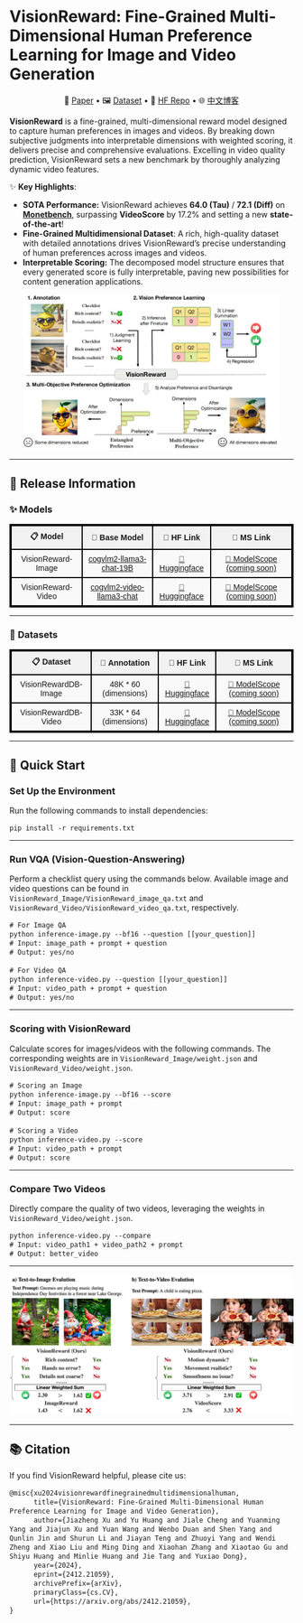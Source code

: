 # **VisionReward: Fine-Grained Multi-Dimensional Human Preference Learning for Image and Video Generation**

<p align="center">
   📃 <a href="https://arxiv.org/abs/2412.21059" target="_blank">Paper</a> • 🖼 <a href="https://huggingface.co/datasets/THUDM/VisionRewardDB-Video" target="_blank">Dataset</a> • 🤗 <a href="https://huggingface.co/THUDM/VisionReward-Video" target="_blank">HF Repo</a> • 🌐 <a href="https://zhuanlan.zhihu.com/p/16481080277" target="_blank">中文博客</a> <br>
</p>

**VisionReward** is a fine-grained, multi-dimensional reward model designed to capture human preferences in images and videos. By breaking down subjective judgments into interpretable dimensions with weighted scoring, it delivers precise and comprehensive evaluations. Excelling in video quality prediction, VisionReward sets a new benchmark by thoroughly analyzing dynamic video features.  

✨ **Key Highlights**:
- **SOTA Performance:** VisionReward achieves **64.0 (Tau)** / **72.1 (Diff)** on **[Monetbench](https://huggingface.co/datasets/THUDM/VisionRewardDB-Video/viewer/monetbench)**, surpassing **VideoScore** by 17.2% and setting a new **state-of-the-art**!  
- **Fine-Grained Multidimensional Dataset**: A rich, high-quality dataset with detailed annotations drives VisionReward’s precise understanding of human preferences across images and videos.
- **Interpretable Scoring:** The decomposed model structure ensures that every generated score is fully interpretable, paving new possibilities for content generation applications.  

<div align="center">
<img src="asset/resource/overview.jpg" width="90%"/> 
</div>

---

## 🚀 Release Information

### ✨ **Models**
<table style="border-collapse: collapse; width: 100%; text-align: center; font-family: Arial, sans-serif; border: 2px solid #000;">
  <thead>
    <tr style="background-color: #f2f2f2;">
      <th style="border: 2px solid #000; padding: 8px; font-weight: bold;">📋 Model</th>
      <th style="border: 2px solid #000; padding: 8px; font-weight: bold;">🧠 Base Model</th>
      <th style="border: 2px solid #000; padding: 8px; font-weight: bold;">🤗 HF Link</th>
      <th style="border: 2px solid #000; padding: 8px; font-weight: bold;">🤖 MS Link</th>
    </tr>
  </thead>
  <tbody>
    <tr style="background-color: #f9f9f9;">
      <td style="border: 2px solid #000; padding: 8px;">VisionReward-Image</td>
      <td style="border: 2px solid #000; padding: 8px;"><a href="https://github.com/THUDM/CogVLM2" target="_blank">cogvlm2-llama3-chat-19B</a></td>
      <td style="border: 2px solid #000; padding: 8px;"><a href="https://huggingface.co/THUDM/VisionReward-Image" target="_blank">🤗 Huggingface</a></td>
      <td style="border: 2px solid #000; padding: 8px;"><a href="https://huggingface.co/THUDM/VisionReward-Image" target="_blank">🤖 ModelScope (coming soon)</a></td>
    </tr>
    <tr style="background-color: #f9f9f9;">
      <td style="border: 2px solid #000; padding: 8px;">VisionReward-Video</td>
      <td style="border: 2px solid #000; padding: 8px;"><a href="https://github.com/THUDM/CogVLM2" target="_blank">cogvlm2-video-llama3-chat</a></td>
      <td style="border: 2px solid #000; padding: 8px;"><a href="https://huggingface.co/THUDM/VisionReward-Video" target="_blank">🤗 Huggingface</a></td>
      <td style="border: 2px solid #000; padding: 8px;"><a href="https://huggingface.co/THUDM/VisionReward-Video" target="_blank">🤖 ModelScope (coming soon)</a></td>
    </tr>
  </tbody>
</table>

---

### 🎨 **Datasets**
<table style="border-collapse: collapse; width: 100%; text-align: center; font-family: Arial, sans-serif; border: 2px solid #000;">
  <thead>
    <tr style="background-color: #f2f2f2;">
      <th style="border: 2px solid #000; padding: 8px; font-weight: bold;">📋 Dataset</th>
      <th style="border: 2px solid #000; padding: 8px; font-weight: bold;">📝 Annotation</th>
      <th style="border: 2px solid #000; padding: 8px; font-weight: bold;">🤗 HF Link</th>
      <th style="border: 2px solid #000; padding: 8px; font-weight: bold;">🤖 MS Link</th>
    </tr>
  </thead>
  <tbody>
    <tr style="background-color: #f9f9f9;">
      <td style="border: 2px solid #000; padding: 8px;">VisionRewardDB-Image</td>
      <td style="border: 2px solid #000; padding: 8px;">48K * 60 (dimensions)</td>
      <td style="border: 2px solid #000; padding: 8px;"><a href="https://huggingface.co/datasets/THUDM/VisionRewardDB-Image" target="_blank">🤗 Huggingface</a></td>
      <td style="border: 2px solid #000; padding: 8px;"><a href="https://huggingface.co/datasets/THUDM/VisionRewardDB-Image" target="_blank">🤖 ModelScope (coming soon)</a></td>
    </tr>
    <tr style="background-color: #f9f9f9;">
      <td style="border: 2px solid #000; padding: 8px;">VisionRewardDB-Video</td>
      <td style="border: 2px solid #000; padding: 8px;">33K * 64 (dimensions)</td>
      <td style="border: 2px solid #000; padding: 8px;"><a href="https://huggingface.co/datasets/THUDM/VisionRewardDB-Video" target="_blank">🤗 Huggingface</a></td>
      <td style="border: 2px solid #000; padding: 8px;"><a href="https://huggingface.co/datasets/THUDM/VisionRewardDB-Video" target="_blank">🤖 ModelScope (coming soon)</a></td>
    </tr>
  </tbody>
</table>

---

## 🔧 Quick Start

### **Set Up the Environment**
Run the following commands to install dependencies:
```
pip install -r requirements.txt
```

---

### **Run VQA (Vision-Question-Answering)**
Perform a checklist query using the commands below. Available image and video questions can be found in `VisionReward_Image/VisionReward_image_qa.txt` and `VisionReward_Video/VisionReward_video_qa.txt`, respectively.
```
# For Image QA
python inference-image.py --bf16 --question [[your_question]]
# Input: image_path + prompt + question
# Output: yes/no

# For Video QA
python inference-video.py --question [[your_question]]
# Input: video_path + prompt + question
# Output: yes/no
```

---

### **Scoring with VisionReward**
Calculate scores for images/videos with the following commands. The corresponding weights are in `VisionReward_Image/weight.json` and `VisionReward_Video/weight.json`.
```
# Scoring an Image
python inference-image.py --bf16 --score 
# Input: image_path + prompt
# Output: score

# Scoring a Video
python inference-video.py --score
# Input: video_path + prompt
# Output: score
```

---

### **Compare Two Videos**
Directly compare the quality of two videos, leveraging the weights in `VisionReward_Video/weight.json`.
```
python inference-video.py --compare
# Input: video_path1 + video_path2 + prompt
# Output: better_video
```

---


<p align="center">
    <img src="asset/resource/VisionReward_demo.jpg" width="800px">
</p>

---

## 📚 Citation
If you find VisionReward helpful, please cite us:
```
@misc{xu2024visionrewardfinegrainedmultidimensionalhuman,
      title={VisionReward: Fine-Grained Multi-Dimensional Human Preference Learning for Image and Video Generation}, 
      author={Jiazheng Xu and Yu Huang and Jiale Cheng and Yuanming Yang and Jiajun Xu and Yuan Wang and Wenbo Duan and Shen Yang and Qunlin Jin and Shurun Li and Jiayan Teng and Zhuoyi Yang and Wendi Zheng and Xiao Liu and Ming Ding and Xiaohan Zhang and Xiaotao Gu and Shiyu Huang and Minlie Huang and Jie Tang and Yuxiao Dong},
      year={2024},
      eprint={2412.21059},
      archivePrefix={arXiv},
      primaryClass={cs.CV},
      url={https://arxiv.org/abs/2412.21059}, 
}
```